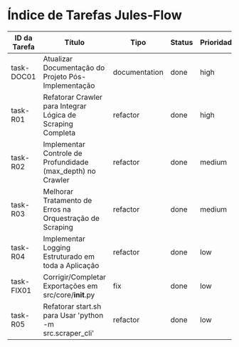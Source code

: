 # Índice de Tarefas Jules-Flow

| ID da Tarefa | Título | Tipo | Status | Prioridade | Dependências | Atribuído |
|--------------|--------|------|--------|------------|--------------|-----------|
| task-DOC01   | Atualizar Documentação do Projeto Pós-Implementação | documentation | done        | high       | []           | Jules     |
| task-R01     | Refatorar Crawler para Integrar Lógica de Scraping Completa | refactor | done        | high       | []           | Jules     |
| task-R02     | Implementar Controle de Profundidade (max_depth) no Crawler | refactor | done        | medium     | ["task-R01"] | Jules     |
| task-R03     | Melhorar Tratamento de Erros na Orquestração de Scraping | refactor | done        | medium     | ["task-R01"] | Jules     |
| task-R04     | Implementar Logging Estruturado em toda a Aplicação | refactor | done        | low        | ["task-R01"] | Jules     |
| task-FIX01   | Corrigir/Completar Exportações em src/core/__init__.py | fix      | done        | low        | []           | Jules     |
| task-R05     | Refatorar start.sh para Usar 'python -m src.scraper_cli' | refactor | done        | low        | []           | Jules     |
